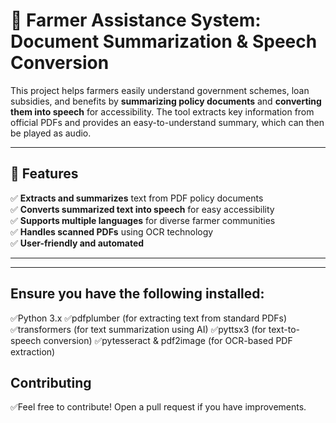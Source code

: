 
# 🌾 Farmer Assistance System: Document Summarization & Speech Conversion  

This project helps farmers easily understand government schemes, loan subsidies, and benefits by **summarizing policy documents** and **converting them into speech** for accessibility. The tool extracts key information from official PDFs and provides an easy-to-understand summary, which can then be played as audio.  

---

## 🚀 Features  
✅ **Extracts and summarizes** text from PDF policy documents  
✅ **Converts summarized text into speech** for easy accessibility  
✅ **Supports multiple languages** for diverse farmer communities  
✅ **Handles scanned PDFs** using OCR technology  
✅ **User-friendly and automated**  

---
---


## Ensure you have the following installed:

✅Python 3.x
✅pdfplumber (for extracting text from standard PDFs)
✅transformers (for text summarization using AI)
✅pyttsx3 (for text-to-speech conversion)
✅pytesseract & pdf2image (for OCR-based PDF extraction)

## Contributing
✅Feel free to contribute!
Open a pull request if you have improvements.
